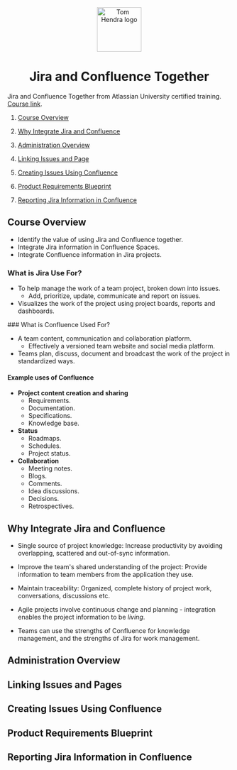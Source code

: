 <div align=center>
<img alt="Tom Hendra logo" src="https://res.cloudinary.com/tomhendra/image/upload/v1567091669/tomhendra-logo/tomhendra-logo-round-1024.png" width="100" />
<h1>Jira and Confluence Together</h1>
</div>

Jira and Confluence Together from Atlassian University certified training. [Course link](https://training.atlassian.com/jira-confluence-together).

1. [Course Overview](#course-overview)

2. [Why Integrate Jira and Confluence](#why-integrate-jira-and-confluence)

3. [Administration Overview](#administration-overview)

4. [Linking Issues and Page](#linking-issues-and-pages)

5. [Creating Issues Using Confluence](#creating-issues-using-confluence)

6. [Product Requirements Blueprint](#product-requirements-blueprint)

7. [Reporting Jira Information in Confluence](#reporting-jira-information-in-confluence)

## Course Overview

- Identify the value of using Jira and Confluence together.
- Integrate Jira information in Confluence Spaces.
- Integrate Confluence information in Jira projects.

### What is Jira Use For?

- To help manage the work of a team project, broken down into issues.
  - Add, prioritize, update, communicate and report on issues.
- Visualizes the work of the project using project boards, reports and dashboards.

### What is Confluence Used For?

- A team content, communication and collaboration platform.
  - Effectively a versioned team website and social media platform.
- Teams plan, discuss, document and broadcast the work of the project in standardized ways.

#### Example uses of Confluence

- **Project content creation and sharing**
  - Requirements.
  - Documentation.
  - Specifications.
  - Knowledge base.
- **Status**
  - Roadmaps.
  - Schedules.
  - Project status.
- **Collaboration**
  - Meeting notes.
  - Blogs.
  - Comments.
  - Idea discussions.
  - Decisions.
  - Retrospectives.

## Why Integrate Jira and Confluence

- Single source of project knowledge: Increase productivity by avoiding overlapping, scattered and out-of-sync information.
- Improve the team's shared understanding of the project: Provide information to team members from the application they use.
- Maintain traceability: Organized, complete history of project work, conversations, discussions etc.

- Agile projects involve continuous change and planning - integration enables the project information to be _living_.

- Teams can use the strengths of Confluence for knowledge management, and the strengths of Jira for work management.

## Administration Overview

## Linking Issues and Pages

## Creating Issues Using Confluence

## Product Requirements Blueprint

## Reporting Jira Information in Confluence
